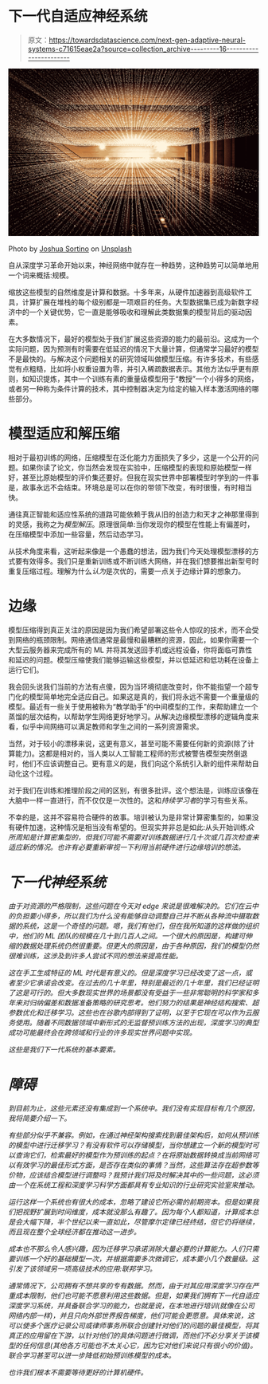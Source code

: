 # 下一代自适应神经系统

> 原文：<https://towardsdatascience.com/next-gen-adaptive-neural-systems-c71615eae2a?source=collection_archive---------16----------------------->

![](img/9299d9978bf71e96d371b6e4571e25a6.png)

Photo by [Joshua Sortino](https://unsplash.com/@sortino?utm_source=medium&utm_medium=referral) on [Unsplash](https://unsplash.com?utm_source=medium&utm_medium=referral)

自从深度学习革命开始以来，神经网络中就存在一种趋势，这种趋势可以简单地用一个词来概括:规模。

缩放这些模型的自然维度是计算和数据。十多年来，从硬件加速器到高级软件工具，计算扩展在堆栈的每个级别都是一项艰巨的任务。大型数据集已成为新数字经济中的一个关键优势，它一直是能够吸收和理解此类数据集的模型背后的驱动因素。

在大多数情况下，最好的模型处于我们扩展这些资源的能力的最前沿。这成为一个实际问题，因为预测有时需要在低延迟的情况下大量计算，但通常学习最好的模型不是最快的。与解决这个问题相关的研究领域叫做模型压缩。有许多技术，有些感觉有点粗糙，比如将小权重设置为零，并引入稀疏数据表示。其他方法似乎更有原则，如知识提炼，其中一个训练有素的重量级模型用于“教授”一个小得多的网络，或者另一种称为条件计算的技术，其中控制器决定为给定的输入样本激活网络的哪些部分。

# 模型适应和解压缩

相对于最初训练的网络，压缩模型在泛化能力方面损失了多少，这是一个公开的问题。如果你读了论文，你当然会发现在实验中，压缩模型的表现和原始模型一样好，甚至比原始模型的评价集还要好。但我在现实世界中部署模型时学到的一件事是，故事永远不会结束。环境总是可以在你的带领下改变，有时很慢，有时相当快。

通往真正智能和适应性系统的道路可能依赖于我从旧的创造力和天才之神那里得到的灵感，我称之为*模型解压*。原理很简单:当你发现你的模型在性能上有偏差时，在压缩模型中添加一些容量，然后动态学习。

从技术角度来看，这听起来像是一个愚蠢的想法，因为我们今天处理模型漂移的方式要有效得多。我们只是重新训练或不断训练大网络，并在我们想要推出新型号时重复压缩过程。理解为什么*认为*是次优的，需要一点关于边缘计算的想象力。

# 边缘

模型压缩得到真正关注的原因是因为我们希望部署这些令人惊叹的技术，而不会受到网络的瓶颈限制。网络通信通常是最慢和最糟糕的资源，因此，如果你需要一个大型云服务器来完成所有的 ML 并将其发送回手机或远程设备，你将面临可靠性和延迟的问题。模型压缩使我们能够运输这些模型，并以低延迟和低功耗在设备上运行它们。

我会回头说我们当前的方法有点傻，因为当环境彻底改变时，你不能指望一个超专门化的模型简单地完全适应自己。如果这是真的，我们将永远不需要一个重量级的模型。最近有一些关于使用被称为“教学助手”的中间模型的工作，来帮助建立一个蒸馏的层次结构，以帮助学生网络更好地学习。从解决边缘模型漂移的逻辑角度来看，似乎中间网络可以满足教师和学生之间的一系列资源需求。

当然，对于较小的漂移来说，这更有意义，甚至可能不需要任何新的资源(除了计算能力)。这都是相对的，当人类以人工智能工程师的形式被警告模型突然倒退时，他们不应该调整自己。更有意义的是，我们向这个系统引入新的组件来帮助自动化这个过程。

对于我们在训练和推理阶段之间的区别，有很多批评。这个想法是，训练应该像在大脑中一样一直进行，而不仅仅是一次性的。这和*持续学习者*的学习有些关系。

不幸的是，这并不容易符合硬件的故事。培训被认为是非常计算密集型的，如果没有硬件加速，这种情况是相当没有希望的。但现实并非总是如此:从头开始训练*众所周知是计算密集型的，但我们可能不需要对训练数据进行几十次或几百次检查来适应新的情况。也许有必要重新审视一下利用当前硬件进行边缘培训的想法。*

# *下一代神经系统*

*由于对资源的严格限制，这些问题在今天对 edge 来说是很难解决的。它们在云中的负担要小得多，所以我们为什么没有能够自动调整自己并不断从各种流中摄取数据的系统，这是一个奇怪的问题。嗯，我们有他们，但在我所知道的这样做的组织中，他们的 ML 团队的规模在几十到几百人之间。一个很大的原因是，构建可伸缩的数据处理系统仍然很重要。但更大的原因是，由于各种原因，我们的模型仍然很难训练，这涉及到许多人尝试不同的想法来提高性能。*

*这在手工生成特征的 ML 时代是有意义的。但是深度学习已经改变了这一点，或者至少它承诺会改变。在过去的几十年里，特别是最近的几十年里，我们已经证明了这是可行的。但大多数现实世界的场景都没有受益于一些非常聪明的科学家和多年来对归纳偏差和数据准备策略的研究思考。他们努力的结果是神经结构搜索、超参数优化和迁移学习。这些也在谷歌内部得到了证明，以至于它现在可以作为云服务使用。随着不同数据领域中新形式的无监督预训练方法的出现，深度学习的典型成功可能最终会在跨领域和行业的许多现实世界问题中实现。*

*这些是我们下一代系统的基本要素。*

# *障碍*

*到目前为止，这些元素还没有集成到一个系统中。我们没有实现目标有几个原因，我将简要介绍一下。*

*有些部分似乎不兼容。例如，在通过神经架构搜索找到最佳架构后，如何从预训练的模型中进行迁移学习？有没有软件可以存储模型，当你想建立一个新的模型时可以查询它们，检索最好的模型作为预训练的起点？在将原始数据转换成当前网络可以有效学习的最佳形式方面，是否存在类似的事情？当然，这些算法存在超参数等价物，应该结合模型进行调整吗？我预计我们将及时解决其中的一些问题，这必须由一个在系统工程和深度学习科学方面都具有专业知识的行业研究实验室来推动。*

*运行这样一个系统也有很大的成本，忽略了建设它所必需的前期资本。但是如果我们把视野扩展到时间维度，成本就没那么有趣了。因为每个人都知道，计算成本总是会大幅下降，半个世纪以来一直如此，尽管摩尔定律已经终结，但它仍将继续，而且现在整个全球经济都在推动这一进步。*

*成本也不那么令人感兴趣，因为迁移学习承诺消除大量必要的计算能力。人们只需要训练一个好的基础模型一次，并根据需要多次微调它，成本要小几个数量级。这引发了该领域另一项高级技术的应用:联邦学习。*

*通常情况下，公司拥有不想共享的专有数据。然而，由于对其应用深度学习存在严重成本限制，他们也可能不愿意利用这些数据。但是，如果我们拥有下一代自适应深度学习系统，并具备联合学习的能力，也就是说，在本地进行培训(就像在公司网络内部一样)，并且只向外部世界报告梯度，他们可能会更愿意。具体来说，这可以使多个医疗记录公司或律师事务所联合创建针对他们的问题的最佳模型，将其真正的应用留在下游，以针对他们的具体问题进行微调，而他们不必分享关于该模型的任何信息(其他各方可能也不太关心它，因为它对他们来说只有很小的价值)。联合学习甚至可以进一步降低初始预训练模型的成本。*

*也许我们根本不需要等待更好的计算机硬件。*